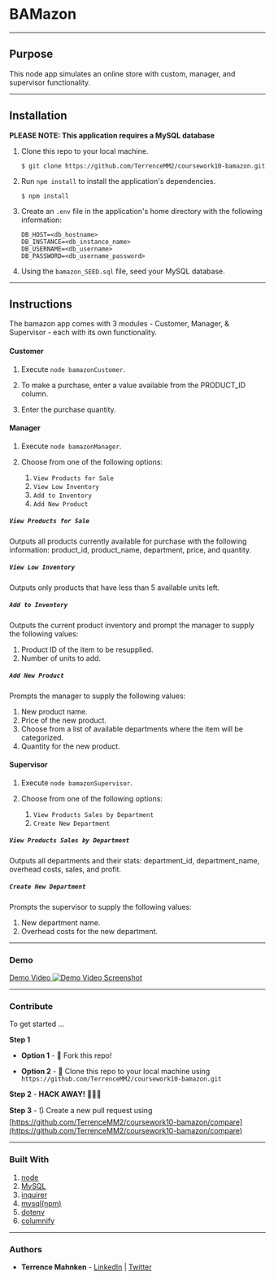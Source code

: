 # BAMazon
- - -

## Purpose  

This node app simulates an online store with custom, manager, and supervisor functionality.  

- - -

## Installation  

**PLEASE NOTE: This application requires a MySQL database**

1. Clone this repo to your local machine.  

   ```$ git clone https://github.com/TerrenceMM2/coursework10-bamazon.git```  

2. Run `npm install` to install the application's dependencies.  

   ```$ npm install``` 

3. Create an `.env` file in the application's home directory with the following information: 

   ```
   DB_HOST=<db_hostname>
   DB_INSTANCE=<db_instance_name>
   DB_USERNAME=<db_username>
   DB_PASSWORD=<db_username_password>
   ```

4. Using the `bamazon_SEED.sql` file, seed your MySQL database.

- - -

## Instructions  

The bamazon app comes with 3 modules - Customer, Manager, & Supervisor - each with its own functionality.

#### Customer  

1. Execute `node bamazonCustomer`.  

2. To make a purchase, enter a value available from the PRODUCT_ID column.  

3. Enter the purchase quantity.  

#### Manager  

1. Execute `node bamazonManager`.  

2. Choose from one of the following options:
   1. `View Products for Sale`
   2. `View Low Inventory`
   3. `Add to Inventory`
   4. `Add New Product`

##### `View Products for Sale`

Outputs all products currently available for purchase with the following information: product_id, product_name, department, price, and quantity.  

##### `View Low Inventory`  

Outputs only products that have less than 5 available units left.  

##### `Add to Inventory`  

Outputs the current product inventory and prompt the manager to supply the following values:
  1. Product ID of the item to be resupplied.
  2. Number of units to add.

##### `Add New Product`

Prompts the manager to supply the following values:
  1. New product name.  
  2. Price of the new product.
  3. Choose from a list of available departments where the item will be categorized.  
  4. Quantity for the new product.  

#### Supervisor  

1. Execute `node bamazonSupervisor`.  

2. Choose from one of the following options:
   1. `View Products Sales by Department`
   2. `Create New Department`

##### `View Products Sales by Department`  

Outputs all departments and their stats: department_id, department_name, overhead costs, sales, and profit.  

##### `Create New Department`  

Prompts the supervisor to supply the following values:
  1. New department name.  
  2. Overhead costs for the new department.

- - -

### Demo

<a href="https://youtu.be/K5pBXHEOusA" target="_blank">
   Demo Video
   <img src="../media/bamazon-screenshot.png" alt="Demo Video Screenshot"/></a>

- - -

### Contribute  

To get started ...

**Step 1**

- **Option 1** - 🍴 Fork this repo!

- **Option 2** - 👯 Clone this repo to your local machine using `https://github.com/TerrenceMM2/coursework10-bamazon.git`

**Step 2** - **HACK AWAY!** 🔨🔨🔨

**Step 3** - 🔃 Create a new pull request using [https://github.com/TerrenceMM2/coursework10-bamazon/compare](https://github.com/TerrenceMM2/coursework10-bamazon/compare)

- - -

### Built With
1. [node](https://nodejs.org/en/)
2. [MySQL](https://www.mysql.com/)
3. [inquirer](https://www.npmjs.com/package/inquirer)
4. [mysql(npm)](https://www.npmjs.com/package/mysql)
5. [dotenv](https://www.npmjs.com/package/dotenv)
6. [columnify](https://www.npmjs.com/package/columnify)

- - -

### Authors
* **Terrence Mahnken** - [LinkedIn](https://www.linkedin.com/in/terrencemahnken/) | [Twitter](https://twitter.com/TerrenceMahnken)
